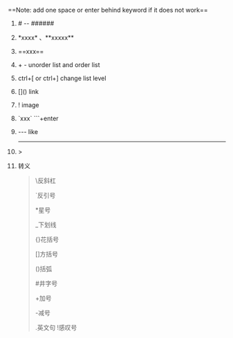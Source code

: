 ==Note: add one space or enter behind keyword if it does not work==

1. \#  --  \######       

2. \*xxxx\* 、\*\*xxxxx\*\*

3. \=\=xxx\=\=

4. \+ \-     unorder list and order list   

5. ctrl+[ or ctrl+]       change list level

6. \[]()             link

7. \![]()            image

8. \`xxx\`       ```+enter

9. \-\-\-      like <hr>

10. \>

11. 转义 

    >\反斜杠  
    >
    >`反引号  
    >
    >*星号  
    >
    >_下划线  
    >
    >{}花括号  
    >
    >[]方括号  
    >
    >()括弧  
    >
    >#井字号  
    >
    >\+加号  
    >
    >-减号  
    >
    >.英文句 
    >!感叹号 
